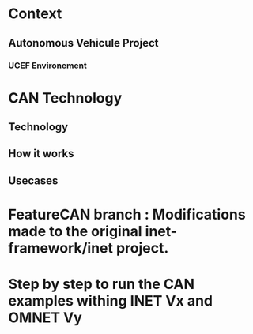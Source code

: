 # Context

## Autonomous Vehicule Project 

### UCEF Environement

# CAN Technology

## Technology 

## How it works

## Usecases

# FeatureCAN branch : Modifications made to the original inet-framework/inet project. 

# Step by step to run the CAN examples withing INET Vx and OMNET Vy 
